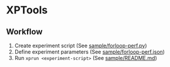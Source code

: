 # XPTools

## Workflow

1. Create experiment script (See [sample/forloop-perf.py](sample/forloop-perf.py))
1. Define experiment parameters (See [sample/forloop-perf.json](sample/forloop-perf.json))
1. Run `xprun <experiment-script>` (See [sample/README.md](sample/README.md))

